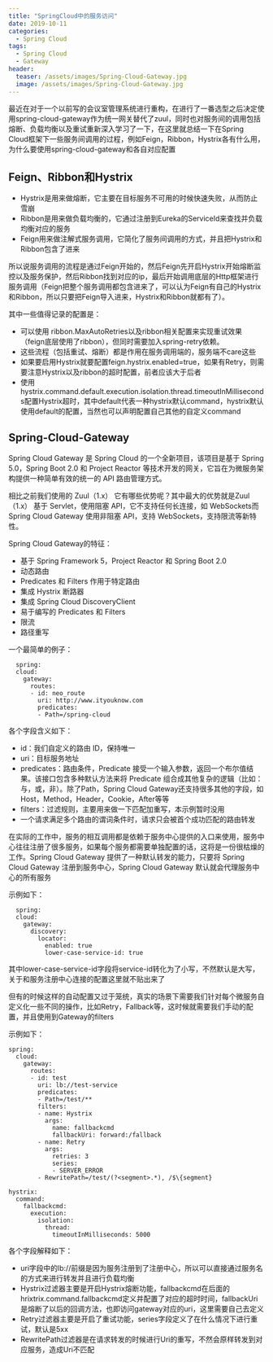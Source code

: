 ```yaml
---
title: "SpringCloud中的服务访问"
date: 2019-10-11
categories:
  - Spring Cloud
tags:
  - Spring Cloud
  - Gateway
header:
  teaser: /assets/images/Spring-Cloud-Gateway.jpg
  image: /assets/images/Spring-Cloud-Gateway.jpg
---
```


最近在对于一个以前写的会议室管理系统进行重构，在进行了一番选型之后决定使用spring-cloud-gateway作为统一网关替代了zuul，同时也对服务间的调用包括熔断、负载均衡以及重试重新深入学习了一下，在这里就总结一下在Spring Cloud框架下一些服务间调用的过程，例如Feign，Ribbon，Hystrix各有什么用，为什么要使用spring-cloud-gateway和各自对应配置

## Feign、Ribbon和Hystrix
- Hystrix是用来做熔断，它主要在目标服务不可用的时候快速失败，从而防止雪崩
- Ribbon是用来做负载均衡的，它通过注册到Eureka的ServiceId来查找并负载均衡对应的服务
- Feign用来做注解式服务调用，它简化了服务间调用的方式，并且把Hystrix和Ribbon包含了进来

所以说服务调用的流程是通过Feign开始的，然后Feign先开启Hystrix开始熔断监控以及服务保护，然后Ribbon找到对应的ip，最后开始调用底层的Http框架进行服务调用（Feign把整个服务调用都包含进来了，可以认为Feign有自己的Hystrix和Ribbon，所以只要把Feign导入进来，Hystrix和Ribbon就都有了）。

其中一些值得记录的配置是：
- 可以使用 ribbon.MaxAutoRetries以及ribbon相关配置来实现重试效果（feign底层使用了ribbon），但同时需要加入spring-retry依赖。
- 这些流程（包括重试、熔断）都是作用在服务调用端的，服务端不care这些
- 如果要启用Hystrix就要配置feign.hystrix.enabled=true，如果有Retry，则需要注意Hystrix以及ribbon的超时配置，前者应该大于后者
- 使用hystrix.command.default.execution.isolation.thread.timeoutInMilliseconds配置Hystrix超时，其中default代表一种hystrix默认command，hystrix默认使用default的配置，当然也可以声明配置自己其他的自定义command

## Spring-Cloud-Gateway
Spring Cloud Gateway 是 Spring Cloud 的一个全新项目，该项目是基于 Spring 5.0，Spring Boot 2.0 和 Project Reactor 等技术开发的网关，它旨在为微服务架构提供一种简单有效的统一的 API 路由管理方式。

相比之前我们使用的 Zuul（1.x） 它有哪些优势呢？其中最大的优势就是Zuul（1.x） 基于 Servlet，使用阻塞 API，它不支持任何长连接，如 WebSockets而Spring Cloud Gateway 使用非阻塞 API，支持 WebSockets，支持限流等新特性。

Spring Cloud Gateway的特征：
- 基于 Spring Framework 5，Project Reactor 和 Spring Boot 2.0
- 动态路由
- Predicates 和 Filters 作用于特定路由
- 集成 Hystrix 断路器
- 集成 Spring Cloud DiscoveryClient
- 易于编写的 Predicates 和 Filters
- 限流
- 路径重写

一个最简单的例子：
```
  spring:
  cloud:
    gateway:
      routes:
      - id: neo_route
        uri: http://www.ityouknow.com
        predicates:
        - Path=/spring-cloud
```
各个字段含义如下：
- id：我们自定义的路由 ID，保持唯一
- uri：目标服务地址
- predicates：路由条件，Predicate 接受一个输入参数，返回一个布尔值结果。该接口包含多种默认方法来将 Predicate 组合成其他复杂的逻辑（比如：与，或，非）。除了Path，Spring Cloud Gateway还支持很多其他的字段，如Host，Method，Header，Cookie，After等等
- filters：过滤规则，主要用来做一下匹配加重写，本示例暂时没用
- 一个请求满足多个路由的谓词条件时，请求只会被首个成功匹配的路由转发

在实际的工作中，服务的相互调用都是依赖于服务中心提供的入口来使用，服务中心往往注册了很多服务，如果每个服务都需要单独配置的话，这将是一份很枯燥的工作。Spring Cloud Gateway 提供了一种默认转发的能力，只要将 Spring Cloud Gateway 注册到服务中心，Spring Cloud Gateway 默认就会代理服务中心的所有服务

示例如下：
```
  spring:
  cloud:
    gateway:
      discovery:
        locator:
          enabled: true
          lower-case-service-id: true
```
其中lower-case-service-id字段将service-id转化为了小写，不然默认是大写，关于和服务注册中心连接的配置这里就不贴出来了

但有的时候这样的自动配置又过于笼统，真实的场景下需要我们针对每个微服务自定义化一些不同的操作，比如Retry，Fallback等，这时候就需要我们手动的配置，并且使用到Gateway的filters

示例如下：
```
spring:
  cloud:
    gateway:
      routes:
      - id: test
        uri: lb://test-service
        predicates:
        - Path=/test/**
        filters:
        - name: Hystrix
          args:
            name: fallbackcmd
            fallbackUri: forward:/fallback
        - name: Retry
          args:
            retries: 3
            series:
            - SERVER_ERROR
        - RewritePath=/test/(?<segment>.*), /$\{segment}

hystrix:
  command:
    fallbackcmd:
      execution:
        isolation:
          thread:
            timeoutInMilliseconds: 5000
```
各个字段解释如下：
- uri字段中的lb://前缀是因为服务注册到了注册中心，所以可以直接通过服务名的方式来进行转发并且进行负载均衡
- Hystrix过滤器主要是开启Hystrix熔断功能，fallbackcmd在后面的hrixtrix.command.fallbackcmd定义并配置了对应的超时时间，fallbackUri是熔断了以后的回调方法，也即访问gateway对应的uri，这里需要自己去定义
- Retry过滤器主要是开启了重试功能，series字段定义了在什么情况下进行重试，默认是5xx
- RewritePath过滤器是在请求转发的时候进行Uri的重写，不然会原样转发到对应服务，造成Uri不匹配